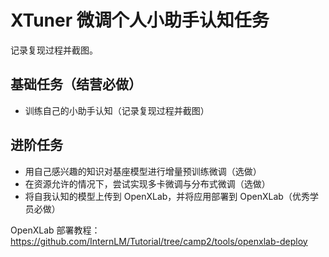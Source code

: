 # XTuner 微调个人小助手认知任务

记录复现过程并截图。

## 基础任务（结营必做）

- 训练自己的小助手认知（记录复现过程并截图）

## 进阶任务

- 用自己感兴趣的知识对基座模型进行增量预训练微调（选做）
- 在资源允许的情况下，尝试实现多卡微调与分布式微调（选做）
- 将自我认知的模型上传到 OpenXLab，并将应用部署到 OpenXLab（优秀学员必做）

OpenXLab 部署教程：https://github.com/InternLM/Tutorial/tree/camp2/tools/openxlab-deploy
